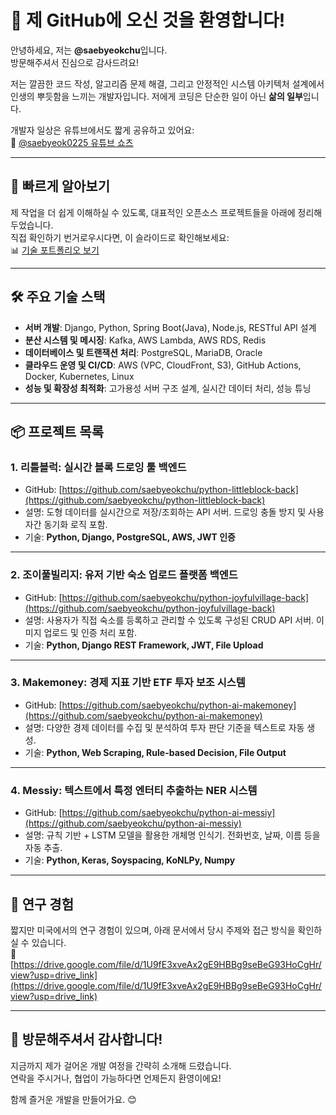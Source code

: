 # 👋 제 GitHub에 오신 것을 환영합니다!

안녕하세요, 저는 **@saebyeokchu**입니다.  
방문해주셔서 진심으로 감사드려요!  

저는 깔끔한 코드 작성, 알고리즘 문제 해결, 그리고 안정적인 시스템 아키텍처 설계에서 인생의 뿌듯함을 느끼는 개발자입니다. 
저에게 코딩은 단순한 일이 아닌 **삶의 일부**입니다.

개발자 일상은 유튜브에서도 짧게 공유하고 있어요:  
🎥 [@saebyeok0225 유튜브 쇼츠](https://www.youtube.com/@saebyeok0225/shorts)

---

## 🧭 빠르게 알아보기

제 작업을 더 쉽게 이해하실 수 있도록, 대표적인 오픈소스 프로젝트들을 아래에 정리해두었습니다.  
직접 확인하기 번거로우시다면, 이 슬라이드로 확인해보세요:  
📊 [기술 포트폴리오 보기](https://drive.google.com/file/d/1prZI03Ib4tgd3T07iwzB29UfcvxzfT_y/view?usp=drive_link)

---

## 🛠 주요 기술 스택

- **서버 개발**: Django, Python, Spring Boot(Java), Node.js, RESTful API 설계  
- **분산 시스템 및 메시징**: Kafka, AWS Lambda, AWS RDS, Redis  
- **데이터베이스 및 트랜잭션 처리**: PostgreSQL, MariaDB, Oracle  
- **클라우드 운영 및 CI/CD**: AWS (VPC, CloudFront, S3), GitHub Actions, Docker, Kubernetes, Linux  
- **성능 및 확장성 최적화**: 고가용성 서버 구조 설계, 실시간 데이터 처리, 성능 튜닝

---

## 📦 프로젝트 목록 

### 1. 리틀블럭: 실시간 블록 드로잉 툴 백엔드
- GitHub: [https://github.com/saebyeokchu/python-littleblock-back](https://github.com/saebyeokchu/python-littleblock-back)
- 설명: 도형 데이터를 실시간으로 저장/조회하는 API 서버. 드로잉 충돌 방지 및 사용자간 동기화 로직 포함.
- 기술: **Python, Django, PostgreSQL, AWS, JWT 인증**

---

### 2. 조이풀빌리지: 유저 기반 숙소 업로드 플랫폼 백엔드
- GitHub: [https://github.com/saebyeokchu/python-joyfulvillage-back](https://github.com/saebyeokchu/python-joyfulvillage-back)
- 설명: 사용자가 직접 숙소를 등록하고 관리할 수 있도록 구성된 CRUD API 서버. 이미지 업로드 및 인증 처리 포함.
- 기술: **Python, Django REST Framework, JWT, File Upload**

---

### 3. Makemoney: 경제 지표 기반 ETF 투자 보조 시스템
- GitHub: [https://github.com/saebyeokchu/python-ai-makemoney](https://github.com/saebyeokchu/python-ai-makemoney)
- 설명: 다양한 경제 데이터를 수집 및 분석하여 투자 판단 기준을 텍스트로 자동 생성.
- 기술: **Python, Web Scraping, Rule-based Decision, File Output**

---

### 4. Messiy: 텍스트에서 특정 엔터티 추출하는 NER 시스템
- GitHub: [https://github.com/saebyeokchu/python-ai-messiy](https://github.com/saebyeokchu/python-ai-messiy)
- 설명: 규칙 기반 + LSTM 모델을 활용한 개체명 인식기. 전화번호, 날짜, 이름 등을 자동 추출.
- 기술: **Python, Keras, Soyspacing, KoNLPy, Numpy**

---

## 🔬 연구 경험 

짧지만 미국에서의 연구 경험이 있으며, 아래 문서에서 당시 주제와 접근 방식을 확인하실 수 있습니다.  
📎 [https://drive.google.com/file/d/1U9fE3xveAx2gE9HBBg9seBeG93HoCgHr/view?usp=drive_link](https://drive.google.com/file/d/1U9fE3xveAx2gE9HBBg9seBeG93HoCgHr/view?usp=drive_link)

---


## 🙌 방문해주셔서 감사합니다!

지금까지 제가 걸어온 개발 여정을 간략히 소개해 드렸습니다.  
연락을 주시거나, 협업이 가능하다면 언제든지 환영이에요!

함께 즐거운 개발을 만들어가요. 😊
